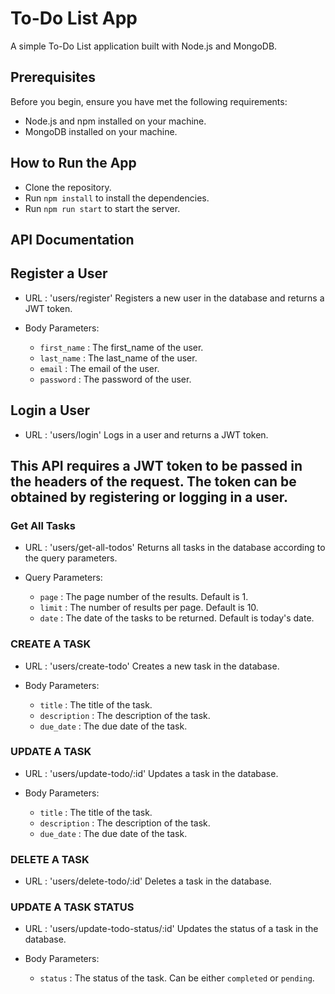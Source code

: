 # To-Do List App

A simple To-Do List application built with Node.js and MongoDB.

## Prerequisites

Before you begin, ensure you have met the following requirements:

- Node.js and npm installed on your machine.
- MongoDB installed on your machine.

## How to Run the App

- Clone the repository.
- Run `npm install` to install the dependencies.
- Run `npm run start` to start the server.

## API Documentation

## Register a User

- URL : 'users/register'
  Registers a new user in the database and returns a JWT token.

- Body Parameters:
  - `first_name` : The first_name of the user.
  - `last_name` : The last_name of the user.
  - `email` : The email of the user.
  - `password` : The password of the user.

## Login a User

- URL : 'users/login'
  Logs in a user and returns a JWT token.

## This API requires a JWT token to be passed in the headers of the request. The token can be obtained by registering or logging in a user.

### Get All Tasks

- URL : 'users/get-all-todos'
  Returns all tasks in the database according to the query parameters.

- Query Parameters:
  - `page` : The page number of the results. Default is 1.
  - `limit` : The number of results per page. Default is 10.
  - `date` : The date of the tasks to be returned. Default is today's date.

### CREATE A TASK

- URL : 'users/create-todo'
  Creates a new task in the database.

- Body Parameters:
  - `title` : The title of the task.
  - `description` : The description of the task.
  - `due_date` : The due date of the task.

### UPDATE A TASK

- URL : 'users/update-todo/:id'
  Updates a task in the database.

- Body Parameters:
  - `title` : The title of the task.
  - `description` : The description of the task.
  - `due_date` : The due date of the task.

### DELETE A TASK

- URL : 'users/delete-todo/:id'
  Deletes a task in the database.

### UPDATE A TASK STATUS

- URL : 'users/update-todo-status/:id'
  Updates the status of a task in the database.

- Body Parameters:
  - `status` : The status of the task. Can be either `completed` or `pending`.
